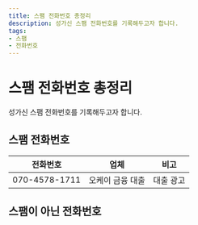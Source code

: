 ```yaml
---
title: 스팸 전화번호 총정리
description: 성가신 스팸 전화번호를 기록해두고자 합니다.
tags:
- 스팸
- 전화번호
---
```



스팸 전화번호 총정리
===


성가신 스팸 전화번호를 기록해두고자 합니다.


스팸 전화번호
---
|전화번호|업체|비고|
|---|---|---|
|070-4578-1711|오케이 금융 대출|대출 광고|


스팸이 아닌 전화번호
---



